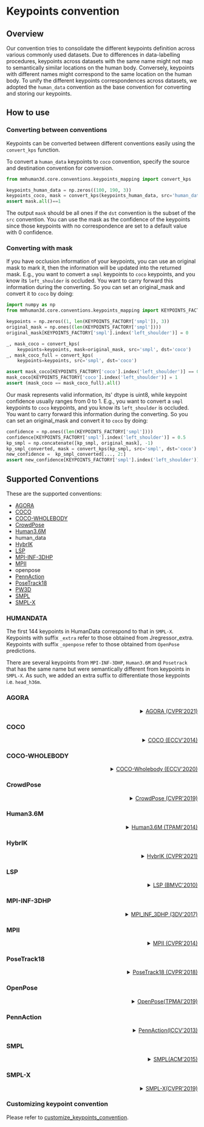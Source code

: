 # Keypoints convention

## Overview

Our convention tries to consolidate the different keypoints definition across various
commonly used datasets. Due to differences in data-labelling procedures, keypoints across datasets with the same name might not map to semantically similar locations on the human body. Conversely, keypoints with different names might correspond to the same location on the human body. To unify the different keypoints correspondences across datasets, we adopted the `human_data` convention
as the base convention for converting and storing our keypoints.

## How to use

### Converting between conventions

Keypoints can be converted between different conventions easily using the `convert_kps` function.

To convert a `human_data` keypoints to `coco` convention, specify the source and
destination convention for conversion.

```python
from mmhuman3d.core.conventions.keypoints_mapping import convert_kps

keypoints_human_data = np.zeros((100, 190, 3))
keypoints_coco, mask = convert_kps(keypoints_human_data, src='human_data', dst='coco')
assert mask.all()==1
```

The output `mask` should be all ones if the `dst` convention is the subset of the `src` convention.
You can use the mask as the confidence of the keypoints since those keypoints with no correspondence are set to a default value with 0 confidence.


### Converting with mask

If you have occlusion information of your keypoints, you can use an original mask to mark it, then the information will be updated into the returned mask.
E.g., you want to convert a `smpl` keypoints to `coco` keypoints, and you know its `left_shoulder` is occluded. You want to carry forward this information during the converting. So you can set an original_mask and convert it to `coco` by doing:

```python
import numpy as np
from mmhuman3d.core.conventions.keypoints_mapping import KEYPOINTS_FACTORY, convert_kps

keypoints = np.zeros((1, len(KEYPOINTS_FACTORY['smpl']), 3))
original_mask = np.ones((len(KEYPOINTS_FACTORY['smpl'])))
original_mask[KEYPOINTS_FACTORY['smpl'].index('left_shoulder')] = 0

_, mask_coco = convert_kps(
    keypoints=keypoints, mask=original_mask, src='smpl', dst='coco')
_, mask_coco_full = convert_kps(
    keypoints=keypoints, src='smpl', dst='coco')

assert mask_coco[KEYPOINTS_FACTORY['coco'].index('left_shoulder')] == 0
mask_coco[KEYPOINTS_FACTORY['coco'].index('left_shoulder')] = 1
assert (mask_coco == mask_coco_full).all()
```

Our mask represents valid information, its' dtype is uint8, while keypoint confidence usually ranges from 0 to 1.
E.g., you want to convert a `smpl` keypoints to `coco` keypoints, and you know its `left_shoulder` is occluded. You want to carry forward this information during the converting. So you can set an original_mask and convert it to `coco` by doing:

```python
confidence = np.ones((len(KEYPOINTS_FACTORY['smpl'])))
confidence[KEYPOINTS_FACTORY['smpl'].index('left_shoulder')] = 0.5
kp_smpl = np.concatenate([kp_smpl, original_mask], -1)
kp_smpl_converted, mask = convert_kps(kp_smpl, src='smpl', dst='coco')
new_confidence =  kp_smpl_converted[..., 2:]
assert new_confidence[KEYPOINTS_FACTORY['smpl'].index('left_shoulder')] == 0.5
```

## Supported Conventions


These are the supported conventions:
  - [AGORA](#agora)
  - [COCO](#coco)
  - [COCO-WHOLEBODY](#coco-wholebody)
  - [CrowdPose](#crowdpose)
  - [Human3.6M](#human36m)
  - human_data
  - [HybrIK](#hybrik)
  - [LSP](#lsp)
  - [MPI-INF-3DHP](#mpi-inf-3dhp)
  - [MPII](#mpii)
  - openpose
  - [PennAction](#pennaction)
  - [PoseTrack18](#posetrack18)
  - [PW3D](#pw3d)
  - [SMPL](#smpl)
  - [SMPL-X](#smplx)


### HUMANDATA

The first 144 keypoints in HumanData correspond to that in `SMPL-X`.
Keypoints with suffix `_extra` refer to those obtained from Jregressor_extra.
Keypoints with suffix `_openpose` refer to those obtained from `OpenPose` predictions.

There are several keypoints from `MPI-INF-3DHP`, `Human3.6M` and `Posetrack` that has the same name but were semantically different from keypoints in `SMPL-X`. As such, we added an extra suffix to differentiate those keypoints i.e. `head_h36m`.

### AGORA

<details>
<summary align="right"><a href="https://arxiv.org/pdf/2104.14643.pdf">AGORA (CVPR'2021)</a></summary>

```bibtex
@inproceedings{Patel:CVPR:2021,
  title = {{AGORA}: Avatars in Geography Optimized for Regression Analysis},
  author = {Patel, Priyanka and Huang, Chun-Hao P. and Tesch, Joachim and Hoffmann, David T. and Tripathi, Shashank and Black, Michael J.},
  booktitle = {Proceedings IEEE/CVF Conf.~on Computer Vision and Pattern Recognition ({CVPR})},
  month = jun,
  year = {2021},
  month_numeric = {6}
}
```

</details>

### COCO

<details>
<summary align="right"><a href="https://link.springer.com/chapter/10.1007/978-3-319-10602-1_48">COCO (ECCV'2014)</a></summary>

```bibtex
@inproceedings{lin2014microsoft,
  title={Microsoft coco: Common objects in context},
  author={Lin, Tsung-Yi and Maire, Michael and Belongie, Serge and Hays, James and Perona, Pietro and Ramanan, Deva and Doll{\'a}r, Piotr and Zitnick, C Lawrence},
  booktitle={European conference on computer vision},
  pages={740--755},
  year={2014},
  organization={Springer}
}
```

</details>


### COCO-WHOLEBODY

<details>
<summary align="right"><a href="https://arxiv.org/abs/2007.11858.pdf">COCO-Wholebody (ECCV'2020)</a></summary>

```bibtex
@inproceedings{jin2020whole,
  title={Whole-Body Human Pose Estimation in the Wild},
  author={Jin, Sheng and Xu, Lumin and Xu, Jin and Wang, Can and Liu, Wentao and Qian, Chen and Ouyang, Wanli and Luo, Ping},
  booktitle={Proceedings of the European Conference on Computer Vision (ECCV)},
  year={2020}
}
```

</details>


### CrowdPose

<details>
<summary align="right"><a href="https://arxiv.org/pdf/1812.00324.pdf">CrowdPose (CVPR'2019)</a></summary>

```bibtex
@article{li2018crowdpose,
  title={CrowdPose: Efficient Crowded Scenes Pose Estimation and A New Benchmark},
  author={Li, Jiefeng and Wang, Can and Zhu, Hao and Mao, Yihuan and Fang, Hao-Shu and Lu, Cewu},
  journal={Proceedings IEEE/CVF Conf.~on Computer Vision and Pattern Recognition ({CVPR})},
  year={2019}
}
```

</details>

### Human3.6M


<details>
<summary align="right"><a href="https://ieeexplore.ieee.org/abstract/document/6682899/">Human3.6M (TPAMI'2014)</a></summary>

```bibtex
@article{h36m_pami,
  author = {Ionescu, Catalin and Papava, Dragos and Olaru, Vlad and Sminchisescu,  Cristian},
  title = {Human3.6M: Large Scale Datasets and Predictive Methods for 3D Human Sensing in Natural Environments},
  journal = {IEEE Transactions on Pattern Analysis and Machine Intelligence},
  publisher = {IEEE Computer Society},
  volume = {36},
  number = {7},
  pages = {1325-1339},
  month = {jul},
  year = {2014}
}
```

</details>


### HybrIK


<details>
<summary align="right"><a href="https://openaccess.thecvf.com/content/CVPR2021/html/Li_HybrIK_A_Hybrid_Analytical-Neural_Inverse_Kinematics_Solution_for_3D_Human_CVPR_2021_paper.html">HybrIK (CVPR'2021)</a></summary>

```bibtex
@inproceedings{li2020hybrikg,
  author = {Li, Jiefeng and Xu, Chao and Chen, Zhicun and Bian, Siyuan and Yang, Lixin and Lu, Cewu},
  title = {HybrIK: A Hybrid Analytical-Neural Inverse Kinematics Solution for 3D Human Pose and Shape Estimation},
  booktitle={CVPR 2021},
  pages={3383--3393},
  year={2021},
  organization={IEEE}
}
```

</details>

### LSP


<details>
<summary align="right"><a href="http://sam.johnson.io/research/publications/johnson10bmvc.pdf">LSP (BMVC'2010)</a></summary>

```bibtex
@inproceedings{johnson2010clustered,
  title={Clustered Pose and Nonlinear Appearance Models for Human Pose Estimation.},
  author={Johnson, Sam and Everingham, Mark},
  booktitle={bmvc},
  volume={2},
  number={4},
  pages={5},
  year={2010},
  organization={Citeseer}
}
```
</details>

### MPI-INF-3DHP

<details>
<summary align="right"><a href="https://arxiv.org/pdf/1611.09813.pdf">MPI_INF_3DHP (3DV'2017)</a></summary>

```bibtex
@inproceedings{mono-3dhp2017,
 author = {Mehta, Dushyant and Rhodin, Helge and Casas, Dan and Fua, Pascal and Sotnychenko, Oleksandr and Xu, Weipeng and Theobalt, Christian},
 title = {Monocular 3D Human Pose Estimation In The Wild Using Improved CNN Supervision},
 booktitle = {3D Vision (3DV), 2017 Fifth International Conference on},
 url = {http://gvv.mpi-inf.mpg.de/3dhp_dataset},
 year = {2017},
 organization={IEEE},
 doi={10.1109/3dv.2017.00064},
}
```

</details>


### MPII


<details>
<summary align="right"><a href="http://openaccess.thecvf.com/content_cvpr_2014/html/Andriluka_2D_Human_Pose_2014_CVPR_paper.html">MPII (CVPR'2014)</a></summary>

```bibtex
@inproceedings{andriluka14cvpr,
  author = {Mykhaylo Andriluka and Leonid Pishchulin and Peter Gehler and Schiele, Bernt},
  title = {2D Human Pose Estimation: New Benchmark and State of the Art Analysis},
  booktitle = {IEEE Conference on Computer Vision and Pattern Recognition (CVPR)},
  year = {2014},
  month = {June}
}
```

</details>

### PoseTrack18


<details>
<summary align="right"><a href="http://openaccess.thecvf.com/content_cvpr_2018/html/Andriluka_PoseTrack_A_Benchmark_CVPR_2018_paper.html">PoseTrack18 (CVPR'2018)</a></summary>

```bibtex
@inproceedings{andriluka2018posetrack,
  title={Posetrack: A benchmark for human pose estimation and tracking},
  author={Andriluka, Mykhaylo and Iqbal, Umar and Insafutdinov, Eldar and Pishchulin, Leonid and Milan, Anton and Gall, Juergen and Schiele, Bernt},
  booktitle={Proceedings of the IEEE Conference on Computer Vision and Pattern Recognition},
  pages={5167--5176},
  year={2018}
}
```

</details>

### OpenPose


<details>
<summary align="right"><a href="https://arxiv.org/pdf/1812.08008v2.pdf">OpenPose(TPMAI'2019)</a></summary>

```bibtex
@article{8765346,
  author = {Z. {Cao} and G. {Hidalgo Martinez} and T. {Simon} and S. {Wei} and Y. A. {Sheikh}},
  journal = {IEEE Transactions on Pattern Analysis and Machine Intelligence},
  title = {OpenPose: Realtime Multi-Person 2D Pose Estimation using Part Affinity Fields},
  year = {2019}
}
```

</details>

### PennAction


<details>
<summary align="right"><a href="https://openaccess.thecvf.com/content_iccv_2013/papers/Zhang_From_Actemes_to_2013_ICCV_paper.pdf
">PennAction(ICCV'2013)</a></summary>

```bibtex
@inproceedings{zhang2013,
  title={From Actemes to Action: A Strongly-supervised Representation for Detailed Action Understanding},
  author={Zhang, Weiyu and Zhu, Menglong and Derpanis, Konstantinos},
  booktitle={Proceedings of the International Conference on Computer Vision},
  year={2013}
}
```

</details>


### SMPL


<details>
<summary align="right"><a href="https://files.is.tue.mpg.de/black/papers/SMPL2015.pdf">SMPL(ACM'2015)</a></summary>

```bibtex
@article{SMPL:2015,
      author = {Loper, Matthew and Mahmood, Naureen and Romero, Javier and Pons-Moll, Gerard and Black, Michael J.},
      title = {{SMPL}: A Skinned Multi-Person Linear Model},
      journal = {ACM Trans. Graphics (Proc. SIGGRAPH Asia)},
      month = oct,
      number = {6},
      pages = {248:1--248:16},
      publisher = {ACM},
      volume = {34},
      year = {2015}
    }
```

</details>


### SMPL-X


<details>
<summary align="right"><a href="https://ps.is.tuebingen.mpg.de/uploads_file/attachment/attachment/497/SMPL-X.pdf
">SMPL-X(CVPR'2019)</a></summary>

```bibtex
@inproceedings{SMPL-X:2019,
  title = {Expressive Body Capture: {3D} Hands, Face, and Body from a Single Image},
  author = {Pavlakos, Georgios and Choutas, Vasileios and Ghorbani, Nima and Bolkart, Timo and Osman, Ahmed A. A. and Tzionas, Dimitrios and Black, Michael J.},
  booktitle = {Proceedings IEEE Conf. on Computer Vision and Pattern Recognition (CVPR)},
  pages     = {10975--10985},
  year = {2019}
}
```

</details>


### Customizing keypoint convention

Please refer to [customize_keypoints_convention](./customize_keypoints_convention.md).
